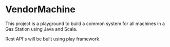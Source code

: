 # VendorMachine
This project is a playground to build a common system for all machines in a Gas Station using Java and Scala.

Rest API's will be built using play framework.
